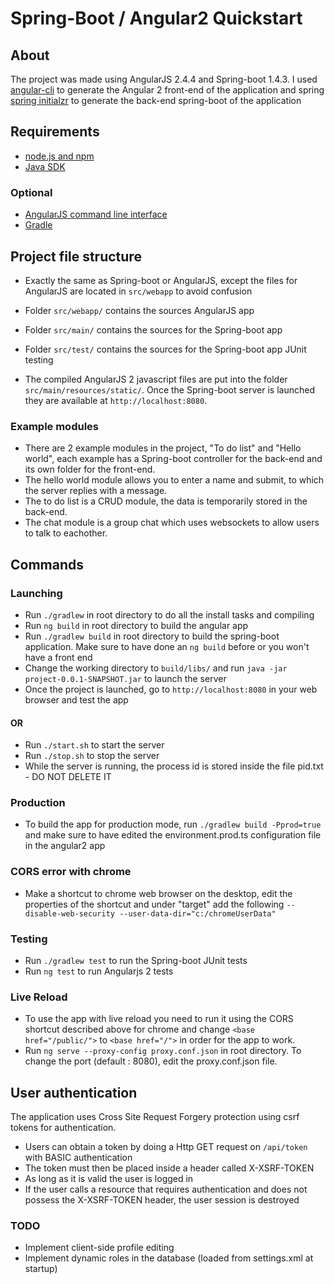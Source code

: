# Spring-Boot / Angular2 Quickstart

## About

The project was made using AngularJS 2.4.4 and Spring-boot 1.4.3. I used [angular-cli](https://github.com/angular/angular-cli) to generate the Angular 2 front-end of the application and spring [spring initialzr](http://start.spring.io/) to generate the back-end spring-boot of the application

## Requirements

- [node.js and npm](https://nodejs.org/)
- [Java SDK](https://www.oracle.com/downloads/index.html)

### Optional

- [AngularJS command line interface](https://github.com/angular/angular-cli)
- [Gradle](https://gradle.org/)

## Project file structure

- Exactly the same as Spring-boot or AngularJS, except the files for AngularJS are located in `src/webapp` to avoid confusion
- Folder `src/webapp/` contains the sources AngularJS app
- Folder `src/main/` contains the sources for the Spring-boot app
- Folder `src/test/` contains the sources for the Spring-boot app JUnit testing

- The compiled AngularJS 2 javascript files are put into the folder `src/main/resources/static/`. Once the Spring-boot server is launched they are available at `http://localhost:8080`.

### Example modules
- There are 2 example modules in the project, "To do list" and "Hello world", each example has a Spring-boot controller for the back-end and its own folder for the front-end.
- The hello world module allows you to enter a name and submit, to which the server replies with a message.
- The to do list is a CRUD module, the data is temporarily stored in the back-end.
- The chat module is a group chat which uses websockets to allow users to talk to eachother.

## Commands

### Launching

- Run `./gradlew` in root directory to do all the install tasks and compiling
- Run  `ng build` in root directory to build the angular app
- Run `./gradlew build` in root directory to build the spring-boot application. Make sure to have done an `ng build` before or you won't have a front end
- Change the working directory to `build/libs/` and run `java -jar project-0.0.1-SNAPSHOT.jar` to launch the server
- Once the project is launched, go to `http://localhost:8080` in your web browser and test the app

#### OR

- Run `./start.sh` to start the server
- Run `./stop.sh` to stop the server
- While the server is running, the process id is stored inside the file pid.txt - DO NOT DELETE IT

### Production

- To build the app for production mode, run `./gradlew build -Pprod=true` and make sure to have edited the environment.prod.ts configuration file in the angular2 app

### CORS error with chrome
- Make a shortcut to chrome web browser on the desktop, edit the properties of the shortcut and under "target" add the following `--disable-web-security --user-data-dir="c:/chromeUserData"`

### Testing

- Run `./gradlew test` to run the Spring-boot JUnit tests
- Run `ng test` to run Angularjs 2 tests

### Live Reload

- To use the app with live reload you need to run it using the CORS shortcut described above for chrome and change `<base href="/public/">` to `<base href="/">` in order for the app to work.
- Run `ng serve --proxy-config proxy.conf.json` in root directory. To change the port (default : 8080), edit the proxy.conf.json file.


## User authentication

The application uses Cross Site Request Forgery protection using csrf tokens for authentication.

- Users can obtain a token by doing a Http GET request on `/api/token` with BASIC authentication
- The token must then be placed inside a header called X-XSRF-TOKEN
- As long as it is valid the user is logged in
- If the user calls a resource that requires authentication and does not possess the X-XSRF-TOKEN header, the user session is destroyed

### TODO

- Implement client-side profile editing
- Implement dynamic roles in the database (loaded from settings.xml at startup)
